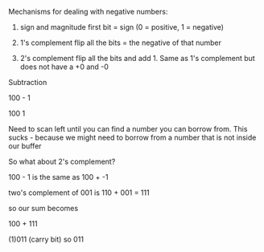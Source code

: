 Mechanisms for dealing with negative numbers:

1. sign and magnitude
first bit = sign (0 = positive, 1 = negative)

2. 1's complement
flip all the bits = the negative of that number

3. 2's complement
flip all the bits and add 1.
Same as 1's complement but does not have a +0 and -0

Subtraction

100 - 1

100
  1

Need to scan left until you can find a number you can borrow from.
This sucks - because we might need to borrow from a number that is not inside our buffer

So what about 2's complement?

100 - 1
is the same as
100 + -1

two's complement of 001 is
110 + 001 = 111

so our sum becomes

100 +
111

(1)011 (carry bit)
so 011
